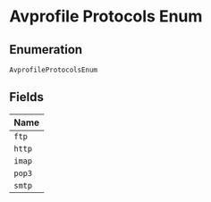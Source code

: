 
# Avprofile Protocols Enum

## Enumeration

`AvprofileProtocolsEnum`

## Fields

| Name |
|  --- |
| `ftp` |
| `http` |
| `imap` |
| `pop3` |
| `smtp` |

